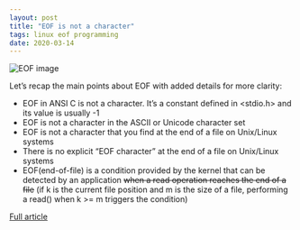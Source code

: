 ```yaml
---
layout: post
title: "EOF is not a character"
tags: linux eof programming
date: 2020-03-14
---
```


![EOF image](https://ruslanspivak.com/eofnotchar/eofnotchar_notachar.png)

Let’s recap the main points about EOF with added details for more clarity:

- EOF in ANSI C is not a character. It’s a constant defined in <stdio.h> and its value is usually -1
- EOF is not a character in the ASCII or Unicode character set
- EOF is not a character that you find at the end of a file on Unix/Linux systems
- There is no explicit “EOF character” at the end of a file on Unix/Linux systems
- EOF(end-of-file) is a condition provided by the kernel that can be detected by an 
application ~~when a read operation reaches the end of a file~~ (if k is the current file position and m is the size of a file, performing a read() when k >= m triggers the condition)

[Full article](https://ruslanspivak.com/eofnotchar/)
